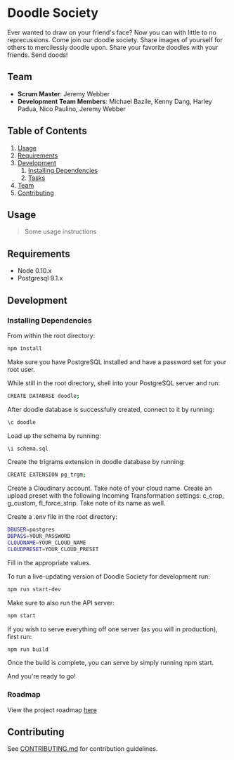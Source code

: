 # Doodle Society

Ever wanted to draw on your friend's face? Now you can with little to no reprecussions. Come join our doodle society. Share images of yourself for others to mercilessly doodle upon. Share your favorite doodles with your friends. Send doods!

## Team

  - __Scrum Master__: Jeremy Webber
  - __Development Team Members__: Michael Bazile, Kenny Dang, Harley Padua, Nico Paulino, Jeremy Webber 

## Table of Contents

1. [Usage](#Usage)
1. [Requirements](#requirements)
1. [Development](#development)
    1. [Installing Dependencies](#installing-dependencies)
    1. [Tasks](#tasks)
1. [Team](#team)
1. [Contributing](#contributing)

## Usage

> Some usage instructions

## Requirements

- Node 0.10.x
- Postgresql 9.1.x

## Development

### Installing Dependencies

From within the root directory:

```sh
npm install
```
Make sure you have PostgreSQL installed and have a password set for your root user.

While still in the root directory, shell into your PostgreSQL server and run:

```sh
CREATE DATABASE doodle;
```
After doodle database is successfully created, connect to it by running:

```sh
\c doodle
```

Load up the schema by running:

```sh
\i schema.sql
```

Create the trigrams extension in doodle database by running:

```sh
CREATE EXTENSION pg_trgm;
```

Create a Cloudinary account. Take note of your cloud name. Create an upload preset with the following Incoming Transformation settings: c_crop, g_custom, fl_force_strip. Take note of its name as well. 

Create a .env file in the root directory:

```sh
DBUSER=postgres
DBPASS=YOUR_PASSWORD
CLOUDNAME=YOUR_CLOUD_NAME
CLOUDPRESET=YOUR_CLOUD_PRESET
```

Fill in the appropriate values.

To run a live-updating version of Doodle Society for development run:

```sh
npm run start-dev
```

Make sure to also run the API server:

```sh
npm start
```

If you wish to serve everything off one server (as you will in production), first run:

```sh
npm run build
```

Once the build is complete, you can serve by simply running npm start.

And you're ready to go!

### Roadmap

View the project roadmap [here](https://github.com/TeamNoodle/doodle-society/issues)


## Contributing

See [CONTRIBUTING.md](CONTRIBUTING.md) for contribution guidelines.
